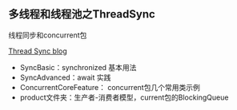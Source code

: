 ## 多线程和线程池之ThreadSync

线程同步和concurrent包

[Thread Sync blog](http://vivianking6855.github.io/Thread-Sync/)

- SyncBasic：synchronized 基本用法
- SyncAdvanced：await 实践
- ConcurrentCoreFeature： concurrent包几个常用类示例
- product文件夹：生产者-消费者模型，current包的BlockingQueue

